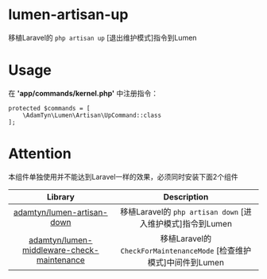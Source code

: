 # lumen-artisan-up

移植Laravel的 `php artisan up` [退出维护模式]指令到Lumen

# Usage

在 **'app/commands/kernel.php'** 中注册指令：

```
protected $commands = [
	\AdamTyn\Lumen\Artisan\UpCommand::class
];
```

# Attention

本组件单独使用并不能达到Laravel一样的效果，必须同时安装下面2个组件

|                           Library                            |                        Description                         |
| :----------------------------------------------------------: | :--------------------------------------------------------: |
| [adamtyn/lumen-artisan-down](https://github.com/AdamTyn/lumen-artisan-down) | 移植Laravel的 `php artisan down` [进入维护模式]指令到Lumen |
| [adamtyn/lumen-middleware-check-maintenance](https://github.com/AdamTyn/lumen-middleware-check-maintenance) |  移植Laravel的 `CheckForMaintenanceMode` [检查维护模式]中间件到Lumen  |
